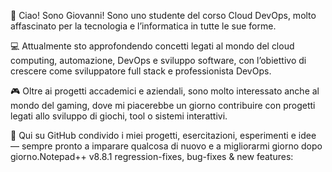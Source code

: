 👋 Ciao! Sono Giovanni!
Sono uno studente del corso Cloud DevOps, molto affascinato per la tecnologia e l’informatica in tutte le sue forme.

💻 Attualmente sto approfondendo concetti legati al mondo del cloud computing, automazione, DevOps e sviluppo software, con l’obiettivo di crescere come sviluppatore full stack e professionista DevOps.

🎮 Oltre ai progetti accademici e aziendali, sono molto interessato anche al mondo del gaming, dove mi piacerebbe un giorno contribuire con progetti legati allo sviluppo di giochi, tool o sistemi interattivi.

📌 Qui su GitHub condivido i miei progetti, esercitazioni, esperimenti e idee — sempre pronto a imparare qualcosa di nuovo e a migliorarmi giorno dopo giorno.Notepad++ v8.8.1 regression-fixes, bug-fixes & new features:

 